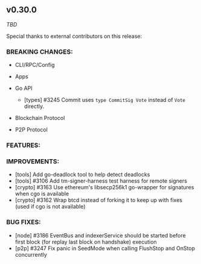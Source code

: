 ## v0.30.0

*TBD*

Special thanks to external contributors on this release:

### BREAKING CHANGES:

* CLI/RPC/Config

* Apps

* Go API
  - [types] \#3245 Commit uses `type CommitSig Vote` instead of `Vote` directly.

* Blockchain Protocol

* P2P Protocol

### FEATURES:

### IMPROVEMENTS:
- [tools] Add go-deadlock tool to help detect deadlocks
- [tools] \#3106 Add tm-signer-harness test harness for remote signers
- [crypto] \#3163 Use ethereum's libsecp256k1 go-wrapper for signatures when cgo is available
- [crypto] \#3162 Wrap btcd instead of forking it to keep up with fixes (used if cgo is not available)

### BUG FIXES:
- [node] \#3186 EventBus and indexerService should be started before first block (for replay last block on handshake) execution
- [p2p] \#3247 Fix panic in SeedMode when calling FlushStop and OnStop
  concurrently
